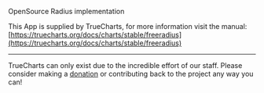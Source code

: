 OpenSource Radius implementation

This App is supplied by TrueCharts, for more information visit the manual: [https://truecharts.org/docs/charts/stable/freeradius](https://truecharts.org/docs/charts/stable/freeradius)

---

TrueCharts can only exist due to the incredible effort of our staff.
Please consider making a [donation](https://truecharts.org/docs/about/sponsor) or contributing back to the project any way you can!
